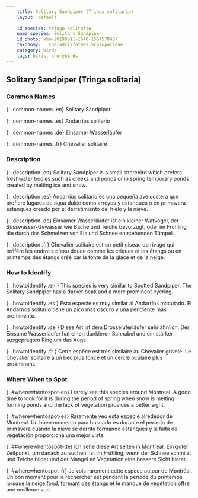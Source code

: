 ```yaml
---
    title: Solitary Sandpiper (Tringa solitaria)
    layout: default
    
    id_species: tringa-solitaria
    name_species: Solitary Sandpiper
    id_photo: khm-20190511-1640-1557578457
    taxonomy:   Charadriiformes|Scolopacidae
    category: birds
    tags: birds, shorebirds
---
```


## Solitary Sandpiper (Tringa solitaria)

### Common Names

{: .common-names .en}
Solitary Sandpiper

{: .common-names .es}
Andarríos solitario

{: .common-names .de}
Einsamer Wasserläufer

{: .common-names .fr}
Chevalier solitaire

### Description

{: .description .en}
Solitary Sandpiper is a small shorebird which prefers freshwater bodies such as creeks and ponds or in spring temporary ponds created by melting ice and snow.

{: .description .es}
Andarríos solitario es una pequeña ave costera que prefiere lugares de agua dulce como arroyos y estanques o en primavera estanques creado por el derretimiento del hielo y la nieve.

{: .description .de}
Einsamer Wasserläufer ist ein kleiner Watvogel, der Süsswasser-Gewässer wie Bäche und Teiche bevorzugt, oder im Frühling die durch das Schmelzen von Eis und Schnee entstehenden Tümpel.

{: .description .fr}
Chevalier solitaire est un petit oiseau de rivage qui préfère les endroits d'eau douce comme les criques et les étangs ou en printemps des étangs  créé par la fonte de la glace et de la neige.

### How to Identify

{: .howtoidentify .en }
This species is very similar to Spotted Sandpiper. The Solitary Sandpiper has a darker beak and a more prominent eyering.

{: .howtoidentify .es }
Esta especie es muy similar al Andarríos maculado. El Andarríos solitario tiene un pico más oscuro y una pendiente más prominente.

{: .howtoidentify .de }
Diese Art ist dem Drosseluferläufer sehr ähnlich. Der Einsame Wasserläufer hat einen dunkleren Schnabel und ein stärker ausgeprägten Ring um das Auge.

{: .howtoidentify .fr }
Cette espèce est très similaire au Chevalier grivelé. Le Chevalier solitaire a un bec plus foncé et un cercle oculaire plus proéminent.

### Where When to Spot

{: #wherewhentospot-en}
I rarely see this species around Montreal. A good time to look for it is during the period of spring when snow is melting forming ponds and the lack of vegetation provides a better sight.

{: #wherewhentospot-es}
Raramente veo esta especie alrededor de Montreal. Un buen momento para buscarlo es durante el período de primavera cuando la nieve se derrite formando estanques y la falta de vegetación proporciona una mejor vista.

{: ##wherewhentospot-de}
Ich sehe diese Art selten in Montreal. Ein guter Zeitpunkt, um danach zu suchen, ist im Frühling, wenn der Schnee schmilzt und Teiche bildet und der Mangel an Vegetation eine bessere Sicht bietet.

{: #wherewhentospot-fr}
Je vois rarement cette espèce autour de Montréal. Un bon moment pour le rechercher est pendant la période du printemps lorsque la neige fond, formant des étangs et le manque de végétation offre une meilleure vue.

